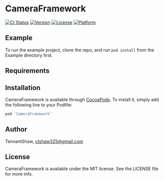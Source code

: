 # CameraFramework

[![CI Status](http://img.shields.io/travis/TennantShaw/CameraFramework.svg?style=flat)](https://travis-ci.org/TennantShaw/CameraFramework)
[![Version](https://img.shields.io/cocoapods/v/CameraFramework.svg?style=flat)](http://cocoapods.org/pods/CameraFramework)
[![License](https://img.shields.io/cocoapods/l/CameraFramework.svg?style=flat)](http://cocoapods.org/pods/CameraFramework)
[![Platform](https://img.shields.io/cocoapods/p/CameraFramework.svg?style=flat)](http://cocoapods.org/pods/CameraFramework)

## Example

To run the example project, clone the repo, and run `pod install` from the Example directory first.

## Requirements

## Installation

CameraFramework is available through [CocoaPods](http://cocoapods.org). To install
it, simply add the following line to your Podfile:

```ruby
pod 'CameraFramework'
```

## Author

TennantShaw, ctshaw325@gmail.com

## License

CameraFramework is available under the MIT license. See the LICENSE file for more info.
